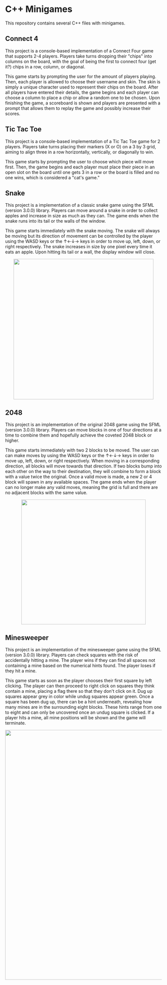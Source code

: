 # C++ Minigames
This repository contains several C++ files with minigames.

## Connect 4
This project is a console-based implementation of a Connect Four game that supports 2-4 players. Players take turns dropping their "chips" into columns on the board, with the goal of being the first to connect four (get it?) chips in a row, column, or diagonal.

This game starts by prompting the user for the amount of players playing. Then, each player is allowed to choose their username and skin. The skin is simply a unique character used to represent their chips on the board. After all players have entered their details, the game begins and each player can choose a column to place a chip or allow a random one to be chosen. Upon finishing the game, a scoreboard is shown and players are presented with a prompt that allows them to replay the game and possibly increase their scores.


## Tic Tac Toe
This project is a console-based implementation of a Tic Tac Toe game for 2 players. Players take turns placing their markers (X or O) on a 3 by 3 grid, aiming to align three in a row horizontally, vertically, or diagonally to win.

This game starts by prompting the user to choose which piece will move first. Then, the game begins and each player must place their piece in an open slot on the board until one gets 3 in a row or the board is filled and no one wins, which is considered a "cat's game."


## Snake
This project is a implementation of a classic snake game using the SFML (version 3.0.0) library. Players can move around a snake in order to collect apples and increase in size as much as they can. The game ends when the snake runs into its tail or the walls of the window.

This game starts immediately with the snake moving. The snake will always be moving but its direction of movement can be controlled by the player using the WASD keys or the ↑←↓→ keys in order to move up, left, down, or right respectively. The snake increases in size by one pixel every time it eats an apple. Upon hitting its tail or a wall, the display window will close.
<p align="center">
  <img src="https://github.com/user-attachments/assets/ea6d5279-a1a7-449f-86b5-c75770f765ac" width="450" />
</p>


## 2048
This project is an implementation of the original 2048 game using the SFML (version 3.0.0) library. Players can move blocks in one of four directions at a time to combine them and hopefully achieve the coveted 2048 block or higher.

This game starts immediately with two 2 blocks to be moved. The user can can make moves by using the WASD keys or the ↑←↓→ keys in order to move up, left, down, or right respectively. When moving in a corresponding direction, all blocks will move towards that direction. If two blocks bump into each other on the way to their destination, they will combine to form a block with a value twice the original. Once a valid move is made, a new 2 or 4 block will spawn in any available spaces. The game ends when the player can no longer make any valid moves, meaning the grid is full and there are no adjacent blocks with the same value.

<p align="center">
  <img src="https://github.com/user-attachments/assets/a7fa4ea5-5c33-4fc1-9678-1901f6a20ebe" width="400" />
</p>


## Minesweeper
This project is an implementation of the minesweeper game using the SFML (version 3.0.0) library. Players can check squares with the risk of accidentally hitting a mine. The player wins if they can find all spaces not containing a mine based on the numerical hints found. The player loses if they hit a mine.

This game starts as soon as the player chooses their first square by left clicking. The player can then proceed to right click on squares they think contain a mine, placing a flag there so that they don't click on it. Dug up squares appear grey in color while undug squares appear green. Once a square has been dug up, there can be a hint underneath, revealing how many mines are in the surrounding eight blocks. These hints range from one to eight and can only be uncovered once an undug square is clicked. If a player hits a mine, all mine positions will be shown and the game will terminate.
<p align="center">
  <img src="https://github.com/user-attachments/assets/d9876b64-0db0-45e1-b461-e981c21071d6" width="800" />
</p>
